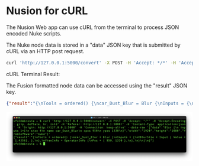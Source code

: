 # Nusion for cURL

The Nusion Web app can use cURL from the terminal to process JSON encoded Nuke scripts.

The Nuke node data is stored in a "data" JSON key that is submitted by cURL via an HTTP post request.

```bash
curl 'http://127.0.0.1:5000/convert' -X POST -H 'Accept: */*' -H 'Accept-Encoding: gzip, deflate, br, zstd' -H 'Referer: http://127.0.0.1:5000/' -H 'Content-Type: application/json' -H 'Origin: http://127.0.0.1:5000' -H 'Connection: keep-alive' --data-raw '{"data":"Blur {\n inputs 1+1\n size 4\n name car_Dust_Blur\n xpos 950\n ypos 1330\n}","width":"1920","height":"1080","fromSoftware":"nuke"}'
```

cURL Terminal Result:

The Fusion formatted node data can be accessed using the "result" JSON key.

```json
{"result":"{\nTools = ordered() {\ncar_Dust_Blur = Blur {\nInputs = {\nXBlurSize = Input { Value = 1.43561, },\n},\nViewInfo = OperatorInfo {\nPos = { 950, 1330 },\n},\n}\n}\n}"}
```

![Nusion CLI](images/11_curl_cli.png)
